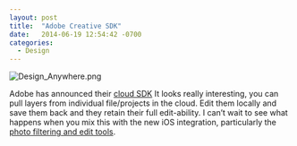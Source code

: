 ```yaml
---
layout: post
title:  "Adobe Creative SDK"
date:   2014-06-19 12:54:42 -0700
categories:
  - Design
---
```


  ![Design_Anywhere.png](/attachments/4cfef760a0721c0427cb0a338105c208/image.png)  

 Adobe has announced their  [cloud SDK](https://creativesdk.adobe.com)   It looks really interesting, you can pull layers from individual file/projects in the cloud. Edit them locally and save them back and they retain their full edit-ability. I can’t wait to see what happens when you mix this with the new iOS integration, particularly the  [photo filtering and edit tools](http://www.apple.com/ios/ios8/photos/). 
